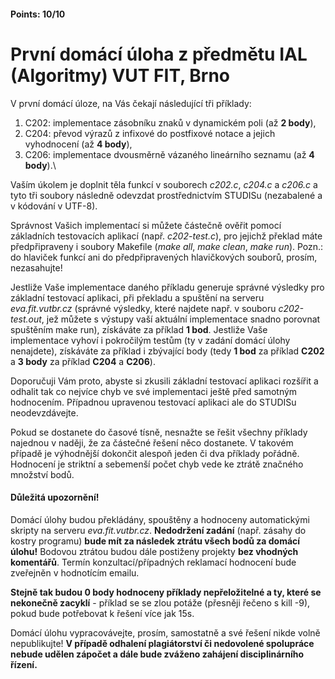 #### Points: 10/10

# První domácí úloha z předmětu IAL (Algoritmy) VUT FIT, Brno

V první domácí úloze, na Vás čekají následující tři příklady:

1. C202: implementace zásobníku znaků v dynamickém poli (až **2 body**),
2. C204: převod výrazů z infixové do postfixové notace a jejich vyhodnocení (až **4 body**),
3. C206: implementace dvousměrně vázaného lineárního seznamu (až **4 body**).\


Vaším úkolem je doplnit těla funkcí v souborech _c202.c_, _c204.c_ a _c206.c_ a tyto tři soubory následně odevzdat prostřednictvím STUDISu (nezabalené a v kódování v UTF-8).

Správnost Vašich implementací si můžete částečně ověřit pomocí základních testovacích aplikací (např. _c202-test.c_), pro jejichž překlad máte předpřipraveny i soubory Makefile (_make all_, _make clean_, _make run_). Pozn.: do hlaviček funkcí ani do předpřipravených hlavičkových souborů, prosím, nezasahujte!

Jestliže Vaše implementace daného příkladu generuje správné výsledky pro základní testovací aplikaci, při překladu a spuštění na serveru _eva.fit.vutbr.cz_ (správné výsledky, které najdete např. v souboru _c202-test.out_, jež můžete s výstupy vaší aktuální implementace snadno porovnat spuštěním make run), získáváte za příklad **1 bod**. Jestliže Vaše implementace vyhoví i pokročilým testům (ty v zadání domácí úlohy nenajdete), získáváte za příklad i zbývající body (tedy **1 bod** za příklad **C202** a **3 body** za příklad **C204** a **C206**).

Doporučuji Vám proto, abyste si zkusili základní testovací aplikaci rozšířit a odhalit tak co nejvíce chyb ve své implementaci ještě před samotným hodnocením. Případnou upravenou testovací aplikaci ale do STUDISu neodevzdávejte.

Pokud se dostanete do časové tísně, nesnažte se řešit všechny příklady najednou v naději, že za částečné řešení něco dostanete. V takovém případě je výhodnější dokončit alespoň jeden či dva příklady pořádně. Hodnocení je striktní a sebemenší počet chyb vede ke ztrátě značného množství bodů.

#### Důležitá upozornění!

Domácí úlohy budou překládány, spouštěny a hodnoceny automatickými skripty na serveru _eva.fit.vutbr.cz_. **Nedodržení zadání** (např. zásahy do kostry programu) **bude mít za následek ztrátu všech bodů za domácí úlohu!** Bodovou ztrátou budou dále postiženy projekty **bez vhodných komentářů**. Termín konzultací/případných reklamací hodnocení bude zveřejněn v hodnotícím emailu.

**Stejně tak budou 0 body hodnoceny příklady nepřeložitelné a ty, které se nekonečně zacyklí** - příklad se se zlou potáže (přesněji řečeno s kill -9), pokud bude potřebovat k řešení více jak 15s.

Domácí úlohu vypracovávejte, prosím, samostatně a své řešení nikde volně nepublikujte! **V případě odhalení plagiátorství či nedovolené spolupráce nebude udělen zápočet a dále bude zváženo zahájení disciplinárního řízení.**
